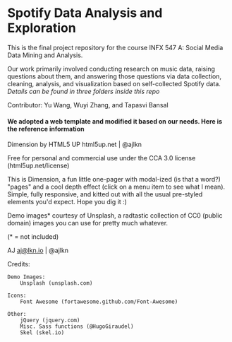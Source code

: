 # Spotify Data Analysis and Exploration

This is the final project repository for the course INFX 547 A: Social Media Data Mining and Analysis.

Our work primarily involved conducting research on music data, raising questions about them, and answering those questions via data collection, cleaning, analysis, and visualization based on self-collected Spotify data. *Details can be found in three folders inside this repo*

Contributor: Yu Wang, Wuyi Zhang, and Tapasvi Bansal


#### We adopted a web template and modified it based on our needs. Here is the reference information

Dimension by HTML5 UP
html5up.net | @ajlkn

Free for personal and commercial use under the CCA 3.0 license (html5up.net/license)

This is Dimension, a fun little one-pager with modal-ized (is that a word?) "pages"
and a cool depth effect (click on a menu item to see what I mean). Simple, fully
responsive, and kitted out with all the usual pre-styled elements you'd expect.
Hope you dig it :)

Demo images* courtesy of Unsplash, a radtastic collection of CC0 (public domain) images
you can use for pretty much whatever.

(* = not included)

AJ
aj@lkn.io | @ajlkn


Credits:
    
    Demo Images:
        Unsplash (unsplash.com)

    Icons:
        Font Awesome (fortawesome.github.com/Font-Awesome)

    Other:
        jQuery (jquery.com)
        Misc. Sass functions (@HugoGiraudel)
        Skel (skel.io)
